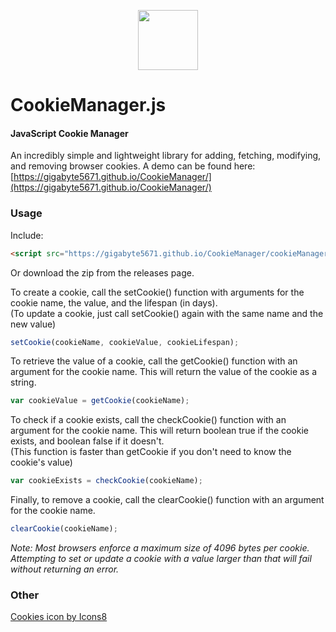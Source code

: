 <p align="center"><img width="96" src="https://img.icons8.com/color/96/000000/cookies.png" draggable="false"></p>

CookieManager.js
========

#### JavaScript Cookie Manager ####

An incredibly simple and lightweight library for adding, fetching, modifying, and removing browser cookies.
A demo can be found here: [https://gigabyte5671.github.io/CookieManager/](https://gigabyte5671.github.io/CookieManager/)
  

### Usage ###

Include:

```html
<script src="https://gigabyte5671.github.io/CookieManager/cookieManager.min.js" type="text/javascript"></script>
```
Or download the zip from the releases page.  
  
To create a cookie, call the setCookie() function with arguments for the cookie name, the value, and the lifespan (in days).  
(To update a cookie, just call setCookie() again with the same name and the new value)

```javascript
setCookie(cookieName, cookieValue, cookieLifespan);
```

To retrieve the value of a cookie, call the getCookie() function with an argument for the cookie name. This will return the value of the cookie as a string.

```javascript
var cookieValue = getCookie(cookieName);
```

To check if a cookie exists, call the checkCookie() function with an argument for the cookie name. This will return boolean true if the cookie exists, and boolean false if it doesn't.  
(This function is faster than getCookie if you don't need to know the cookie's value)

```javascript
var cookieExists = checkCookie(cookieName);
```

Finally, to remove a cookie, call the clearCookie() function with an argument for the cookie name.

```javascript
clearCookie(cookieName);
```
  
*Note: Most browsers enforce a maximum size of 4096 bytes per cookie. Attempting to set or update a cookie with a value larger than that will fail without returning an error.*
  
### Other ###

[Cookies icon by Icons8](https://icons8.com/icon/12878/cookies)

